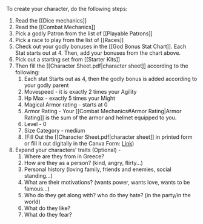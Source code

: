 To create your character, do the following steps:
1. Read the [[Dice mechanics]]
2. Read the [[Combat Mechanics]]
3. Pick a godly Patron from the list of [[Playable Patrons]]
4. Pick a race to play from the list of [[Races]]
5. Check out your godly bonuses in the [[God Bonus Stat Chart]].
	   Each Stat starts out at 4.
	   Then, add your bonuses from the chart above.
6. Pick out a starting set from [[Starter Kits]]
7. Then fill the [[Character Sheet.pdf|character sheet]] according to the following:
	1. Each stat Starts out as 4, then the godly bonus is added according to your godly parent
	2. Movespeed - it is exactly 2 times your Agility
	3. Hp Max - exactly 5 times your Might
	4. Magical Armor rating - starts at 0
	5. Armor Rating - Your [[Combat Mechanics#Armor Rating|Armor Rating]] is the sum of the armor and helmet equipped to you.
	6. Level - 0
	7. Size Category - medium
	8. (Fill Out the [[Character Sheet.pdf|character sheet]] in printed form or fill it out digitally in the Canva Form: [Link](https://www.canva.com/design/DAFywl-s8QA/iVJ6wLB5tGLCaUHVLS8IWQ/edit?utm_content=DAFywl-s8QA&utm_campaign=designshare&utm_medium=link2&utm_source=sharebutton))
8. Expand your characters' traits (Optional) - 
	1. Where are they from in Greece?
	2. How are they as a person? (kind, angry, flirty...)
	3. Personal history (loving family, friends and enemies, social standing...)
	4. What are their motivations? (wants power, wants love, wants to be famous...)
	5. Who do they get along with? who do they hate? (in the party/in the world)
	6. What do they like?
	7. What do they fear?
   
   